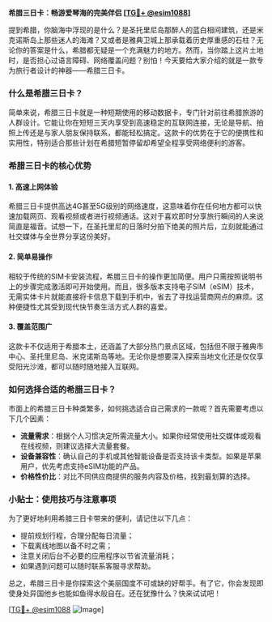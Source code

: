 **希腊三日卡：畅游爱琴海的完美伴侣 [[TG💪+ @esim1088](https://t.me/s/esim1088)]**

提到希腊，你脑海中浮现的是什么？是圣托里尼岛那醉人的蓝白相间建筑，还是米克诺斯岛上那些迷人的海滩？又或者是雅典卫城上那承载着历史厚重感的石柱？无论你的答案是什么，希腊都无疑是一个充满魅力的地方。然而，当你踏上这片土地时，是否担心过语言障碍、网络覆盖问题？别怕！今天要给大家介绍的就是一款专为旅行者设计的神器——希腊三日卡。

### 什么是希腊三日卡？

简单来说，希腊三日卡就是一种短期使用的移动数据卡，专门针对前往希腊旅游的人群设计。它能让你在短短三天内享受到高速稳定的互联网连接，无论是导航、拍照上传还是与家人朋友保持联系，都能轻松搞定。这款卡的优势在于它的便携性和实用性，特别适合那些计划在希腊短暂停留却希望全程享受网络便利的游客。

### 希腊三日卡的核心优势

#### 1. 高速上网体验
希腊三日卡提供高达4G甚至5G级别的网络速度，这意味着你在任何地方都可以快速加载网页、观看视频或者进行视频通话。这对于喜欢即时分享旅行瞬间的人来说简直是福音。试想一下，在圣托里尼的日落时分拍下绝美的照片后，立刻就能通过社交媒体与全世界分享这份美好。

#### 2. 简单易操作
相较于传统的SIM卡安装流程，希腊三日卡的操作更加简便。用户只需按照说明书上的步骤完成激活即可开始使用。而且，很多版本支持电子SIM（eSIM）技术，无需实体卡片就能直接将卡信息下载到手机中，省去了寻找运营商网点的麻烦。这种便捷性尤其受到现代快节奏生活方式人群的喜爱。

#### 3. 覆盖范围广
这款卡不仅适用于希腊本土，还涵盖了大部分热门景点区域，包括但不限于雅典市中心、圣托里尼岛、米克诺斯岛等地。无论你是想要深入探索当地文化还是仅仅享受阳光沙滩，都可以随时随地接入互联网。

### 如何选择合适的希腊三日卡？

市面上的希腊三日卡种类繁多，如何挑选适合自己需求的一款呢？首先需要考虑以下几个因素：

- **流量需求**：根据个人习惯决定所需流量大小。如果你经常使用社交媒体或观看在线视频，则建议选择大流量套餐。
- **设备兼容性**：确认自己的手机或其他智能设备是否支持该卡类型。如果是苹果用户，优先考虑支持eSIM功能的产品。
- **价格性价比**：对比不同供应商提供的服务内容及价格，找到最划算的选择。

### 小贴士：使用技巧与注意事项

为了更好地利用希腊三日卡带来的便利，请记住以下几点：
- 提前规划行程，合理分配每日流量；
- 下载离线地图以备不时之需；
- 注意关闭后台不必要的应用程序以节省流量消耗；
- 如果遇到问题可以随时联系客服寻求帮助。

总之，希腊三日卡是你探索这个美丽国度不可或缺的好帮手。有了它，你会发现即使身处异国他乡也能如鱼得水般自在。还在犹豫什么？快来试试吧！

[[TG💪+ @esim1088](https://t.me/s/esim1088) ![Image](https://i.postimg.cc/4NQfJmqS/Snipaste-2025-05-13-00-14-12.png)]